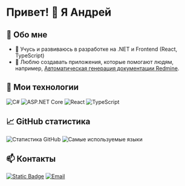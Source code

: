 # Привет! 👋 Я Андрей

## 🚀 Обо мне
- 🌱 Учусь и развиваюсь в разработке на .NET и Frontend (React, TypeScript)
- 🎯 Люблю создавать приложения, которые помогают людям, например, [Автоматическая генерация документации Redmine](https://github.com/amats6655/RedmineDocs).

## 🔧 Мои технологии
![C#](https://img.shields.io/badge/-C%23-239120?logo=csharp&logoColor=white&style=for-the-badge)
![ASP.NET Core](https://img.shields.io/badge/-ASP.NET%20Core-512BD4?logo=dotnet&logoColor=white&style=for-the-badge)
![React](https://img.shields.io/badge/-React-61DAFB?logo=react&logoColor=white&style=for-the-badge)
![TypeScript](https://img.shields.io/badge/-TypeScript-3178C6?logo=typescript&logoColor=white&style=for-the-badge)

## 📈 GitHub статистика
![Статистика GitHub](https://github-readme-stats.vercel.app/api?username=amats6655&show_icons=true&theme=radical)
![Самые используемые языки](https://github-readme-stats.vercel.app/api/top-langs/?username=amats6655&layout=compact&theme=radical)

## 📫 Контакты
[![Static Badge](https://img.shields.io/badge/telegram-26A5E4?style=for-the-badge&logo=telegram&logoColor=fff)](https://t.me/amats)
[![Email](https://img.shields.io/badge/-Email-D14836?logo=gmail&logoColor=white&style=for-the-badge)](mailto:i@mats-aa.ru)

